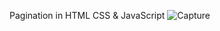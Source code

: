 Pagination in HTML CSS & JavaScript
![Capture](https://github.com/user-attachments/assets/7cdca5fd-da4d-4331-a1d5-ea0d4795fd3d)

